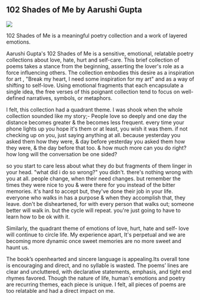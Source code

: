 ## 102 Shades of Me by Aarushi Gupta

<img src='https://i.pinimg.com/originals/46/dc/1d/46dc1d48972728435965a4c583b670be.jpg'>

102 Shades of Me is a meaningful poetry collection and a work of layered emotions. 

Aarushi Gupta's 102 Shades of Me is a sensitive, emotional, relatable poetry collections about love, hate, hurt and self-care. This brief collection of poems takes a stance from the beginning, asserting the lover's role as a force influencing others. The collection embodies this desire as a inspiration for art , "Break my heart, I need some inspiration for my art" and as a way of shifting to self-love. Using emotional fragments that each encapsulate a single idea, the free verses of this poignant collection tend to focus on well-defined narratives, symbols, or metaphors.

I felt, this collection had a quadrant theme. I was shook when the whole collection sounded like my story;- People love so deeply and one day the distance becomes greater & the  becomes less frequent. every time your phone lights up you hope it's them or at least, you wish it was them. if not checking up on you, just saying anything at all. because yesterday you asked them how they were, & day before yesterday you asked them how they were, & the day before that too. & how much more can you do right? how long will the conversation be one sided?

so you start to care less about what they do but fragments of them linger in your head. "what did i do so wrong?" you didn't. there's nothing wrong with you at all. people change, when their need changes. but remember the times they were nice to you & were there for you instead of the bitter memories. it's hard to accept but, they've done their job in your life. everyone who walks in has a purpose & when they accomplish that, they leave. don't be disheartened, for with every person that walks out; someone better will walk in. but the cycle will repeat. you're just going to have to learn how to be ok with it. 

Similarly, the quadrant theme of emotions of love, hurt, hate and self- love will continue to circle life. My experience apart, It's perpetual and we are becoming more dynamic once sweet memories are no more sweet and haunt us.

The book’s openhearted and sincere language is appealing.Its overall tone is encouraging and direct, and no syllable is wasted. The poems’ lines are clear and uncluttered, with declarative statements, emphasis, and tight end rhymes favored. Though the nature of life, human's emotions and poetry are recurring themes, each piece is unique. I felt, all pieces of poems are too relatable and had a direct impact on me.
